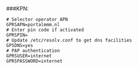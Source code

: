 ###KPN:


    # Selector operator APN
	GPRSAPN=portalmmm.nl
	# Enter pin code if activated
	GPRSPIN=
	# Update /etc/resolv.conf to get dns facilities
	GPSDNS=yes
	# PAP authentication
	GPRSUSER=internet
	GPRSPASSWORD=internet
